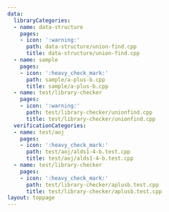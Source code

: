 ```yaml
---
data:
  libraryCategories:
  - name: data-structure
    pages:
    - icon: ':warning:'
      path: data-structure/union-find.cpp
      title: data-structure/union-find.cpp
  - name: sample
    pages:
    - icon: ':heavy_check_mark:'
      path: sample/a-plus-b.cpp
      title: sample/a-plus-b.cpp
  - name: test/library-checker
    pages:
    - icon: ':warning:'
      path: test/library-checker/unionfind.cpp
      title: test/library-checker/unionfind.cpp
  verificationCategories:
  - name: test/aoj
    pages:
    - icon: ':heavy_check_mark:'
      path: test/aoj/alds1-4-b.test.cpp
      title: test/aoj/alds1-4-b.test.cpp
  - name: test/library-checker
    pages:
    - icon: ':heavy_check_mark:'
      path: test/library-checker/aplusb.test.cpp
      title: test/library-checker/aplusb.test.cpp
layout: toppage
---
```

